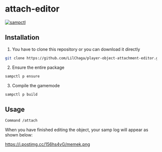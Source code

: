 # attach-editor

[![sampctl](https://img.shields.io/badge/sampctl-attach--editor-2f2f2f.svg?style=for-the-badge)](https://github.com/Chaga/attach-editor)

<!--
Short description of your library, why it's useful, some examples, pictures or
videos. Link to your forum release thread too.

Remember: You can use "forumfmt" to convert this readme to forum BBCode!

What the sections below should be used for:

`## Installation`: Leave this section un-edited unless you have some specific
additional installation procedure.

`## Testing`: Whether your library is tested with a simple `main()` and `print`,
unit-tested, or demonstrated via prompting the player to connect, you should
include some basic information for users to try out your code in some way.

And finally, maintaining your version number`:

* Follow [Semantic Versioning](https://semver.org/)
* When you release a new version, update `VERSION` and `git tag` it
* Versioning is important for sampctl to use the version control features

Happy Pawning!
-->

## Installation

1. You have to clone this repository or you can download it directly

```bash
git clone https://github.com/LilChaga/player-object-attachment-editor.git
```

2. Ensure the entire package

```bash
sampctl p ensure
```

3. Compile the gamemode

```bash
sampctl p build
```

## Usage

```bash
Command /attach
```

When you have finished editing the object, your samp log will appear as shown below:

https://i.postimg.cc/156hs4vG/memek.png
